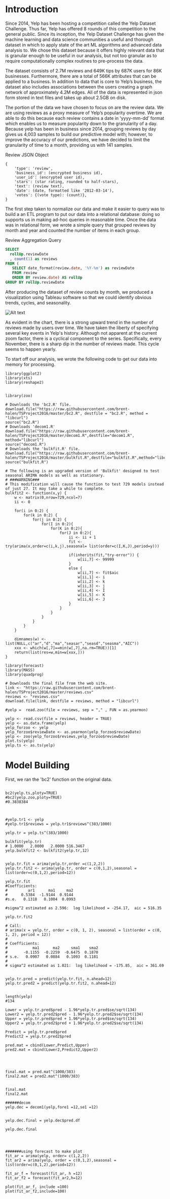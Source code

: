 
# Introduction

Since 2014, Yelp has been hosting a competition called the Yelp Dataset Challenge. Thus far, Yelp has offered 8 rounds of this competition to the general public. Since its inception, the Yelp Dataset Challenge has given the machine learning and data science communities a useful and thorough dataset in which to apply state of the art ML algorithms and advanced data analysis to. We chose this dataset because it offers highly relevant data that is granular enough to be useful in our analysis, but not too granular as to require computationally complex routines to pre-process the data.

The dataset consists of 2.7M reviews and 649K tips by 687K users for 86K businesses. Furthermore, there are a total of 566K attributes that can be applied to a business. In addition to data that is core to Yelp’s business, the dataset also includes associations between the users creating a graph network of approximately 4.2M edges. All of the data is represented in json form stored in text files and takes up about 2.5GB on disk.

The portion of the data we have chosen to focus on are the review data. We are using reviews as a proxy measure of Yelp’s popularity overtime. We are able to do this because each review contains a date in ‘yyyy-mm-dd’ format which enables us to measure popularity down to the granularity of a day. Because yelp has been in business since 2014, grouping reviews by day gives us 4,003 samples to build our predictive model with; however, to improve the  accuracy of our predictions, we have decided to limit the granularity of time to a month, providing us with 141 samples.

Review JSON Object
```
{
    'type': 'review',
    'business_id': (encrypted business id),
    'user_id': (encrypted user id),
    'stars': (star rating, rounded to half-stars),
    'text': (review text),
    'date': (date, formatted like '2012-03-14'),
    'votes': {(vote type): (count)},
}
```

The first step taken to normalize our data and make it easier to query was to build a an ETL program to put our data into a relational database: doing so supports us in making ad-hoc queries in reasonable time. Once the data was in relational form, we wrote a simple query that grouped reviews by month and year and counted the number of items in each group. 

Review Aggregation Query
```sql
SELECT
  rollUp.reviewDate
  , count(1) as reviews
FROM (
   SELECT date_format(review.date, '%Y-%m') as reviewDate
   FROM review
   ORDER BY review.date) AS rollUp
GROUP BY rollUp.reviewDate
```

After producing the dataset of review counts by month, we produced a visualization using Tableau software so that we could identify obvious trends, cycles, and seasonality.

![Alt text](/assets/yelp_checkins_over_time.png?raw=true "Review Counts over Time")

As evident in the chart, there is a strong upward trend in the number of reviews made by users over time. We have taken the liberty of specifying several key events in Yelp's history. Although not apparent at the current zoom factor, there is a cyclical component to the series. Specifically, every November, there is a sharp dip in the number of reviews made. This cycle seems to happen yearly.

To start off our analysis, we wrote the following code to get our data into memory for processing.

```{r}
library(ggplot2)
library(xts)
library(reshape2)


library(zoo)

# Downloads the 'bc2.R' file.
download.file("https://raw.githubusercontent.com/brent-halen/TSProject2016/master/bc2.R", destfile = "bc2.R", method = "libcurl")
source("bc2.R")
# Downloads 'decom1.R'
download.file("https://raw.githubusercontent.com/brent-halen/TSProject2016/master/decom1.R",destfile="decom1.R", method="libcurl")
source("decom1.R")
# Downloads the 'bulkfit.R' file.
download.file("https://raw.githubusercontent.com/brent-halen/TSProject2016/master/bulkfit.R",destfile="bulkfit.R",method="libcurl")
source("bulkfit.R")

# The following is an upgraded version of 'Bulkfit' designed to test seasonal ARIMA models as well as stationary. 
# ###WARNING### 
# This modification will cause the function to test 729 models instead of just 27. It may take a while to complete.
bulkfit2 <- function(x,y) {
    w <- matrix(0,nrow=729,ncol=7)
    ii <- 0
    
    for(i in 0:2) {
        for(k in 0:2) {
            for(j in 0:2) {
                for(I in 0:2){
                    for(K in 0:2){
                        for(J in 0:2){
                            ii <- ii + 1
                            fit <- try(arima(x,order=c(i,k,j),seasonal= list(order=c(I,K,J),period=y)))
                            
                            if(inherits(fit,"try-error")) {
                                w[ii,7] <- 99999 	
                            }
                            else {
                                w[ii,7] <- fit$aic
                                w[ii,1] <- i
                                w[ii,2] <- k	
                                w[ii,3] <- j
                                w[ii,4] <- I
                                w[ii,5] <- K
                                w[ii,6] <- J
                            }
                        }
                    }     
                }
            }
        }
    }
    
    dimnames(w) <- list(NULL,c("ar","d","ma","seasar","seasd","seasma","AIC"))
    xxx <- which(w[,7]==min(w[,7],na.rm=TRUE))[1]
    return(list(res=w,min=w[xxx,])) 
}

library(forecast)
library(MASS)
library(quadprog)

# Downloads the final file from the web site.
link <- "https://raw.githubusercontent.com/brent-halen/TSProject2016/master/reviews.csv"
reviews <- "reviews.csv"
download.file(link, destfile = reviews, method = "libcurl")

#yelp =  read.zoo(file = reviews, sep = "," , FUN = as.yearmon)

yelp <- read.csv(file = reviews, header = TRUE)
yelp <- as.data.frame(yelp)
yelp_forzoo <- yelp
yelp_forzoo$reviewDate <- as.yearmon(yelp_forzoo$reviewDate)
yelp <- zoo(yelp_forzoo$reviews,yelp_forzoo$reviewDate)
plot.ts(yelp)
yelp.ts <- as.ts(yelp)

```

# Model Building

First, we ran the 'bc2' function on the original data. 

```{r}

bc2(yelp.ts,ploty=TRUE)
#bc2(yelp.zoo,ploty=TRUE)
#0.3838384

```


```{r}


#yelp.tr1 <- yelp
#yelp.tr1$reviews = yelp.tr1$reviews^(383/1000)

yelp.tr = yelp.ts^(383/1000)

bulkfit(yelp.tr)
# 1.0000   2.0000   2.0000 516.3467 
yelp.bulkfit2 <- bulkfit2(yelp.tr,12)


yelp.tr.fit = arima(yelp.tr,order =c(1,2,2))
yelp.tr.fit2 <- arima(yelp.tr, order = c(0,1,2),seasonal = list(order=c(0,1,2),period=12))

yelp.tr.fit
#Coefficients:
#         ar1      ma1     ma2
#      0.5384  -1.9144  0.9144
#s.e.   0.1318   0.1004  0.0993

#sigma^2 estimated as 2.596:  log likelihood = -254.17,  aic = 516.35

yelp.tr.fit2

# Call:
# arima(x = yelp.tr, order = c(0, 1, 2), seasonal = list(order = c(0, 1, 2), period = 12))
# 
# Coefficients:
#           ma1      ma2     sma1    sma2
#       -0.1155  -0.2259  -0.6475  0.1870
# s.e.   0.0907   0.0884   0.1093  0.1181
# 
# sigma^2 estimated as 1.021:  log likelihood = -175.85,  aic = 361.69


yelp.tr.pred = predict(yelp.tr.fit, n.ahead=12)
yelp.tr.pred2 = predict(yelp.tr.fit2, n.ahead=12)


length(yelp)
#134

Lower = yelp.tr.pred$pred - 1.96*yelp.tr.pred$se/sqrt(134)
Lower2 = yelp.tr.pred2$pred - 1.96*yelp.tr.pred2$se/sqrt(134)
Upper = yelp.tr.pred$pred + 1.96*yelp.tr.pred$se/sqrt(134)
Upper2 = yelp.tr.pred2$pred + 1.96*yelp.tr.pred2$se/sqrt(134)

Predict = yelp.tr.pred$pred
Predict2 = yelp.tr.pred2$pred

pred.mat = cbind(Lower,Predict,Upper)
pred2.mat = cbind(Lower2,Predict2,Upper2)




final.mat = pred.mat^(1000/383)
final2.mat = pred2.mat^(1000/383)


final.mat
final2.mat

######decom 
yelp.dec = decom1(yelp,fore1 =12,se1 =12)


yelp.dec.final = yelp.dec$pred.df

yelp.dec.final




#######using forecast to make plot
fit_ar = arima(yelp, order= c(1,2,2))
fit_ar2 = arima(yelp, order = c(0,1,2),seasonal = list(order=c(0,1,2),period=12))

fit_ar_f = forecast(fit_ar, h =12)
fit_ar_f2 = forecast(fit_ar2,h=12)

plot(fit_ar_f, include =100)
plot(fit_ar_f2,include=100)

```

